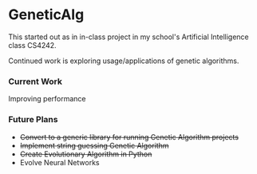 # GeneticAlg

This started out as in in-class project in my school's Artificial Intelligence class CS4242.

Continued work is exploring usage/applications of genetic algorithms.

### Current Work
Improving performance

### Future Plans
 - ~~Convert to a generic library for running Genetic Algorithm projects~~
 - ~~Implement string guessing Genetic Algorithm~~
 - ~~Create Evolutionary Algorithm in Python~~
 - Evolve Neural Networks
